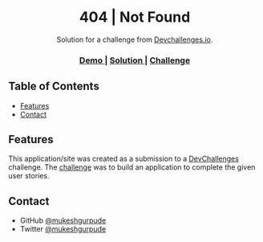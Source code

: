 <h1 align="center">404 | Not Found</h1>

<div align="center">
   Solution for a challenge from  <a href="http://devchallenges.io" target="_blank">Devchallenges.io</a>.
</div>

<div align="center">
  <h3>
    <a href="https://mukeshgurpude.github.io/responsive-devchallenges/404-page/">
      Demo
    </a>
    <span> | </span>
    <a href="https://github.com/mukeshgurpude/responsive-devchallenges/404-page">
      Solution
    </a>
    <span> | </span>
    <a href="https://devchallenges.io/challenges/wBunSb7FPrIepJZAg0sY">
      Challenge
    </a>
  </h3>
</div>

<!-- TABLE OF CONTENTS -->

## Table of Contents

- [Features](#features)
- [Contact](#contact)


## Features

<!-- List the features of your application or follow the template. Don't share the figma file here :) -->

This application/site was created as a submission to a [DevChallenges](https://devchallenges.io/challenges) challenge. The [challenge](https://devchallenges.io/challenges/wBunSb7FPrIepJZAg0sY) was to build an application to complete the given user stories.

## Contact

- GitHub [@mukeshgurpude](https://github.com/mukehshgurpude)
- Twitter [@mukeshgurpude](https://twitter.com/mukeshgurpude)
